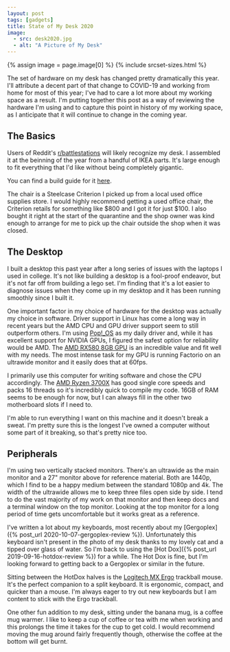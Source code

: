 ```yaml
---
layout: post
tags: [gadgets]
title: State of My Desk 2020
image:
  - src: desk2020.jpg
  - alt: "A Picture of My Desk"
---
```


{% assign image = page.image[0] %}
{% include srcset-sizes.html %}

The set of hardware on my desk has changed pretty dramatically this year. I'll attribute a decent part of that change to COVID-19 and working from home for most of this year; I've had to care a lot more about my working space as a result. I'm putting together this post as a way of reviewing the hardware I'm using and to capture this point in history of my working space, as I anticipate that it will continue to change in the coming year.

## The Basics

Users of Reddit's [r/battlestations](https://reddit.com/r/battlestations) will likely recognize my desk. I assembled it at the beinning of the year from a handful of IKEA parts. It's large enough to fit everything that I'd like without being completely gigantic.

You can find a build guide for it [here](https://rigz.io/ultimate-ikea-battlestation-setup/).

The chair is a Steelcase Criterion I picked up from a local used office supplies store. I would highly recommend getting a used office chair, the Criterion retails for something like $800 and I got it for just $100. I also bought it right at the start of the quarantine and the shop owner was kind enough to arrange for me to pick up the chair outside the shop when it was closed.

## The Desktop

I built a desktop this past year after a long series of issues with the laptops I used in college. It's not like building a desktop is a fool-proof endeavor, but it's not far off from building a lego set. I'm finding that it's a lot easier to diagnose issues when they come up in my desktop and it has been running smoothly since I built it.

One important factor in my choice of hardware for the desktop was actually my choice in software. Driver support in Linux has come a long way in recent years but the AMD CPU and GPU driver support seem to still outperform others. I'm using [Pop!\_OS](https://pop.system76.com/) as my daily driver and, while it has excellent support for NVIDIA GPUs, I figured the safest option for reliability would be AMD. The [AMD RX580 8GB GPU](https://www.amd.com/en/products/graphics/radeon-rx-580) is an incredible value and fit well with my needs. The most intense task for my GPU is running Factorio on an ultrawide monitor and it easily does that at 60fps.

I primarily use this computer for writing software and chose the CPU accordingly. The [AMD Ryzen 3700X](https://www.amd.com/en/products/cpu/amd-ryzen-7-3700x) has good single core speeds and packs 16 threads so it's incredibly quick to compile my code. 16GB of RAM seems to be enough for now, but I can always fill in the other two motherboard slots if I need to.

I'm able to run everything I want on this machine and it doesn't break a sweat. I'm pretty sure this is the longest I've owned a computer without some part of it breaking, so that's pretty nice too.

## Peripherals

I'm using two vertically stacked monitors. There's an ultrawide as the main monitor and a 27" monitor above for reference material. Both are 1440p, which I find to be a happy medium between the standard 1080p and 4k. The width of the ultrawide allows me to keep three files open side by side. I tend to do the vast majority of my work on that monitor and then keep docs and a terminal window on the top monitor. Looking at the top monitor for a long period of time gets uncomfortable but it works great as a reference.

I've written a lot about my keyboards, most recently about my [Gergoplex]({% post_url 2020-10-07-gergoplex-review %}). Unfortunately this keyboard isn't present in the photo of my desk thanks to my lovely cat and a tipped over glass of water. So I'm back to using the [Hot Dox]({% post_url 2019-09-16-hotdox-review %}) for a while. The Hot Dox is fine, but I'm looking forward to getting back to a Gergoplex or similar in the future.

Sitting between the HotDox halves is the [Logitech MX Ergo](https://www.logitech.com/en-us/products/mice/mx-ergo-wireless-trackball-mouse.html) trackball mouse. It's the perfect companion to a split keyboard. It is ergonomic, compact, and quicker than a mouse. I'm always eager to try out new keyboards but I am content to stick with the Ergo trackball.

One other fun addition to my desk, sitting under the banana mug, is a coffee mug warmer. I like to keep a cup of coffee or tea with me when working and this prolongs the time it takes for the cup to get cold. I would recommend moving the mug around fairly frequently though, otherwise the coffee at the bottom will get burnt.

